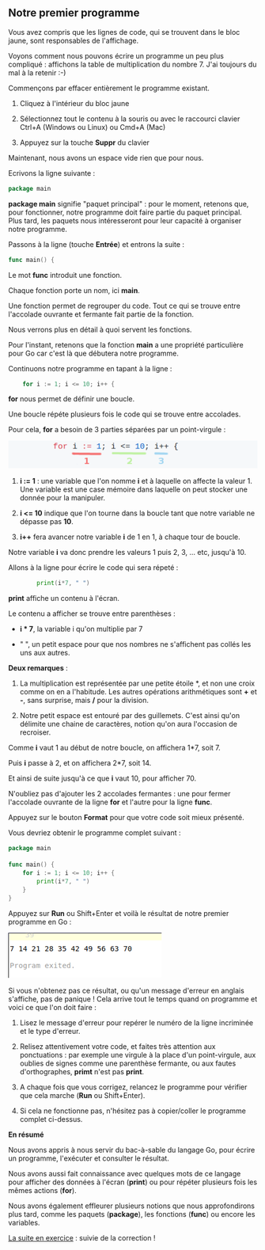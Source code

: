 ## Notre premier programme

Vous avez compris que les lignes de code, qui se trouvent dans le bloc jaune,
sont responsables de l'affichage. 

Voyons comment nous pouvons écrire un programme un peu plus compliqué :
affichons la table de multiplication du nombre 7. J'ai toujours du mal à la
retenir :-)

Commençons par effacer entièrement le programme existant.

1. Cliquez à l'intérieur du bloc jaune

2. Sélectionnez tout le contenu à la souris ou avec le raccourci clavier Ctrl+A
   (Windows ou Linux) ou Cmd+A (Mac)

3. Appuyez sur la touche **Suppr** du clavier

Maintenant, nous avons un espace vide rien que pour nous.

Ecrivons la ligne suivante :

```go
package main
```

**package main** signifie "paquet principal" : pour le moment, retenons que,
pour fonctionner, notre programme doit faire partie du paquet principal. Plus
tard, les paquets nous intéresseront pour leur capacité à organiser notre
programme.

Passons à la ligne (touche **Entrée**) et entrons la suite : 

```go
func main() {
```

Le mot **func** introduit une fonction. 

Chaque fonction porte un nom, ici **main**.

Une fonction permet de regrouper du code. Tout ce qui se trouve entre
l'accolade ouvrante et fermante fait partie de la fonction.

Nous verrons plus en détail à quoi servent les fonctions.

Pour l'instant, retenons que la fonction **main** a une propriété particulière
pour Go car c'est là que débutera notre programme.

Continuons notre programme en tapant à la ligne :

```go
	for i := 1; i <= 10; i++ {
```

**for** nous permet de définir une boucle. 

Une boucle répéte plusieurs fois le code qui se trouve entre accolades.

Pour cela, **for** a besoin de 3 parties séparées par un point-virgule :

![for expliqué](../assets/01_for.png)

1. **i := 1** : une variable que l'on nomme **i** et à laquelle on affecte la
   valeur 1. Une variable est une case mémoire dans laquelle on peut stocker
   une donnée pour la manipuler.

2. **i <= 10** indique que l'on tourne dans la boucle tant que notre variable
   ne dépasse pas **10**.

3. **i++** fera avancer notre variable **i** de 1 en 1, à chaque tour de
   boucle.

Notre variable **i** va donc prendre les valeurs 1 puis 2, 3, ... etc, jusqu'à
10.

Allons à la ligne pour écrire le code qui sera répeté :

```go
		print(i*7, " ")
```

**print** affiche un contenu à l'écran. 

Le contenu a afficher se trouve entre parenthèses :

* __i * 7__, la variable i qu'on multiplie par 7

* " ", un petit espace pour que nos nombres ne s'affichent pas collés les
  uns aux autres.

**Deux remarques** : 

1. La multiplication est représentée par une petite étoile *, et non une
   croix comme on en a l'habitude. Les autres opérations arithmétiques sont
   **+** et **-**, sans surprise, mais **/** pour la division. 

2. Notre petit espace est entouré par des guillemets. C'est ainsi qu'on
   délimite une chaine de caractères, notion qu'on aura l'occasion de
   recroiser.

Comme **i** vaut 1 au début de notre boucle, on affichera 1*7, soit 7.

Puis **i** passe à 2, et on affichera 2*7, soit 14.

Et ainsi de suite jusqu'à ce que **i** vaut 10, pour afficher 70.

N'oubliez pas d'ajouter les 2 accolades fermantes : une pour fermer l'accolade
ouvrante de la ligne **for** et l'autre pour la ligne **func**.

Appuyez sur le bouton **Format** pour que votre code soit mieux présenté.

Vous devriez obtenir le programme complet suivant :

```go
package main

func main() {
	for i := 1; i <= 10; i++ {
		print(i*7, " ")
	}
}
```

Appuyez sur **Run** ou Shift+Enter et voilà le résultat de notre premier
programme en Go :

![table_de_7](../assets/01_table_de_7.png) 

Si vous n'obtenez pas ce résultat, ou qu'un message d'erreur en anglais
s'affiche, pas de panique ! Cela arrive tout le temps quand on programme et
voici ce que l'on doit faire :

1. Lisez le message d'erreur pour repérer le numéro de la ligne incriminée et
   le type d'erreur.

2. Relisez attentivement votre code, et faites très attention aux ponctuations
   : par exemple une virgule à la place d'un point-virgule, aux oublies de
   signes comme une parenthèse fermante, ou aux fautes d'orthographes,
   **primt** n'est pas **print**.

3. A chaque fois que vous corrigez, relancez le programme pour 
vérifier que cela marche (**Run** ou Shift+Enter).

4. Si cela ne fonctionne pas, n'hésitez pas à copier/coller le programme
   complet ci-dessus.

__En résumé__

Nous avons appris à nous servir du bac-à-sable du langage Go, pour écrire un
programme, l'exécuter et consulter le résultat.

Nous avons aussi fait connaissance avec quelques mots de ce langage pour
afficher des données à l'écran (**print**) ou pour répéter plusieurs fois les
mêmes actions (**for**).

Nous avons également effleurer plusieurs notions que nous approfondirons plus
tard, comme les paquets (**package**), les fonctions (**func**) ou encore les
variables.

[La suite en exercice](./01_30_Exercices.md) : suivie de la correction !
